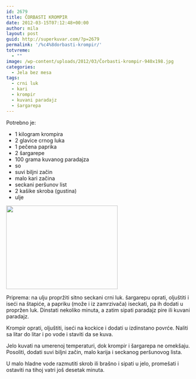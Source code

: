 ```yaml
---
id: 2679
title: ČORBASTI KROMPIR
date: 2012-03-15T07:12:48+00:00
author: mila
layout: post
guid: http://superkuvar.com/?p=2679
permalink: '/%c4%8dorbasti-krompir/'
totvreme:
  - ""
image: /wp-content/uploads/2012/03/Čorbasti-krompir-940x198.jpg
categories:
  - Jela bez mesa
tags:
  - crni luk
  - kari
  - krompir
  - kuvani paradajz
  - šargarepa
---
```

Potrebno je:

  * 1 kilogram krompira
  * 2 glavice crnog luka
  * 1 pečena paprika
  * 2 šargarepe
  * 100 grama kuvanog paradajza
  * so
  * suvi biljni začin
  * malo kari začina
  * seckani peršunov list
  * 2 kašike skroba (gustina)
  * ulje

<img class="alignnone size-medium wp-image-2681" title="Čorbasti krompir" src="//superkuvar.com/wp-content/uploads/2012/03/%C4%8Corbasti-krompir-300x225.jpg" alt="" width="300" height="225" /> 

Priprema: na ulju propržiti sitno seckani crni luk. šargarepu oprati, oljuštiti i iseći na štapiće, a papriku (može i iz zamrzivača) iseckati, pa ih dodati u propržen luk. Dinstati nekoliko minuta, a zatim sipati paradajz pire ili kuvani paradajz.

Krompir oprati, oljuštiti, iseći na kockice i dodati u izdinstano povrće. Naliti sa litar do litar i po vode i staviti da se kuva.

Jelo kuvati na umerenoj temperaturi, dok krompir i šargarepa ne omekšaju. Posoliti, dodati suvi biljni začin, malo karija i seckanog peršunovog lista.

U malo hladne vode razmutiti skrob ili brašno i sipati u jelo, promešati i ostaviti na tihoj vatri još desetak minuta.

&nbsp;